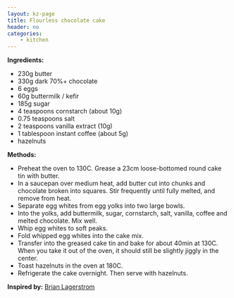 ```yaml
---
layout: kz-page
title: Flourless chocolate cake
header: no
categories:
    - kitchen
---
```


**Ingredients:**

* 230g butter 
* 330g dark 70%+ chocolate 
<nbsp></nbsp>
* 6 eggs
<nbsp></nbsp>
* 60g buttermilk / kefir
* 185g  sugar
* 4 teaspoons cornstarch (about 10g)
* 0.75 teaspoons salt 
* 2 teaspoons vanilla extract (10g)
* 1 tablespoon instant coffee (about 5g)
<nbsp></nbsp>
* hazelnuts

**Methods:**

* Preheat the oven to 130C. Grease a 23cm loose-bottomed round cake tin with butter.
* In a saucepan over medium heat, add butter cut into chunks and chocolate broken into squares. Stir frequently until fully melted, and remove from heat.
* Separate egg whites from egg yolks into two large bowls.
* Into the yolks, add buttermilk, sugar, cornstarch, salt, vanilla, coffee and melted chocolate. Mix well.
* Whip egg whites to soft peaks.
* Fold whipped egg whites into the cake mix. 
* Transfer into the greased cake tin and bake for about 40min at 130C. When you take it out of the oven, it should still be slightly jiggly in the center.
* Toast hazelnuts in the oven at 180C.
* Refrigerate the cake overnight. Then serve with hazelnuts.

**Inspired by:** [Brian Lagerstrom](https://youtu.be/5bp2XJn5AQs)
